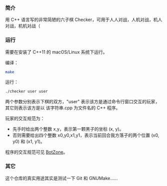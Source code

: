 ### 简介

用 C++ 语言写的非常简陋的六子棋 Checker，可用于人人对战，人机对战，机人对战，机机对战（

### 运行

需要在安装了 C++11 的 macOS/Linux 系统下运行。

编译：
```bash
make
```

运行：
```bash
./checker user user
```

两个参数分别表示下棋的双方，"user" 表示该方是通过命令行窗口交互的玩家，其它则表示该方是以 该字符串.cpp 为文件名的 C++ 程序。

玩家的交互规范为：
- 先手时给出两个整数 x,y，表示第一颗黑子的坐标 (x, y)。
- 否则需要给出四个整数 x0,y0,x1,y1，表示当前回合我方落子的两个位置 (x0, y0) 和 (x1, y1)。

程序的交互规范可见 [BotZone](https://wiki.botzone.org.cn/index.php?title=ConnectSix)。

### 其它

这个仓库的真实用途其实是测试一下 Git 和 GNUMake……
